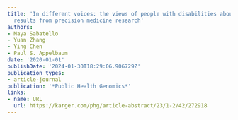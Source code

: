 ```yaml
---
title: 'In different voices: the views of people with disabilities about return of
  results from precision medicine research'
authors:
- Maya Sabatello
- Yuan Zhang
- Ying Chen
- Paul S. Appelbaum
date: '2020-01-01'
publishDate: '2024-01-30T18:29:06.906729Z'
publication_types:
- article-journal
publication: '*Public Health Genomics*'
links:
- name: URL
  url: https://karger.com/phg/article-abstract/23/1-2/42/272918
---
```

